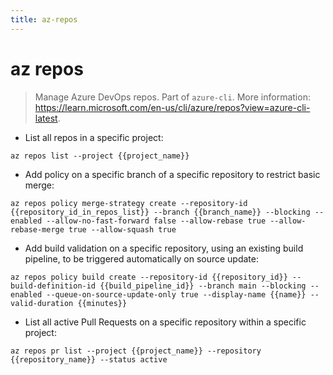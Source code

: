 ```yaml
---
title: az-repos
---
```

# az repos

> Manage Azure DevOps repos.
> Part of `azure-cli`.
> More information: <https://learn.microsoft.com/en-us/cli/azure/repos?view=azure-cli-latest>.

- List all repos in a specific project:

`az repos list --project {{project_name}}`

- Add policy on a specific branch of a specific repository to restrict basic merge:

`az repos policy merge-strategy create --repository-id {{repository_id_in_repos_list}} --branch {{branch_name}} --blocking --enabled --allow-no-fast-forward false --allow-rebase true --allow-rebase-merge true --allow-squash true`

- Add build validation on a specific repository, using an existing build pipeline, to be triggered automatically on source update:

`az repos policy build create --repository-id {{repository_id}} --build-definition-id {{build_pipeline_id}} --branch main --blocking --enabled --queue-on-source-update-only true --display-name {{name}} --valid-duration {{minutes}}`

- List all active Pull Requests on a specific repository within a specific project:

`az repos pr list --project {{project_name}} --repository {{repository_name}} --status active`
